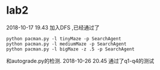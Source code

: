 # lab2

2018-10-17 19.43
加入DFS ,已经通过了
```shell
python pacman.py -l tinyMaze -p SearchAgent
python pacman.py -l mediumMaze -p SearchAgent
python pacman.py -l bigMaze -z .5 -p SearchAgent
```
和autograde.py的检测.
2018-10-26 20.45
通过了q1-q4的测试
